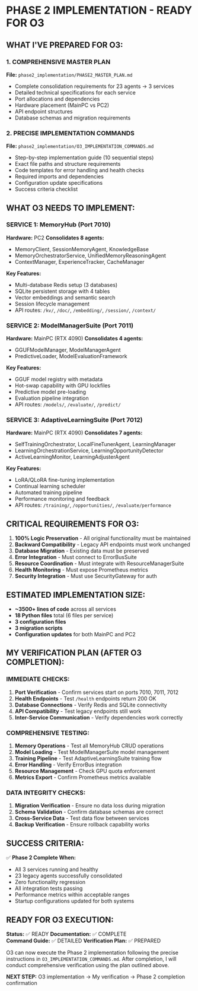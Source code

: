 # PHASE 2 IMPLEMENTATION - READY FOR O3

## WHAT I'VE PREPARED FOR O3:

### 1. COMPREHENSIVE MASTER PLAN
**File:** `phase2_implementation/PHASE2_MASTER_PLAN.md`
- Complete consolidation requirements for 23 agents → 3 services
- Detailed technical specifications for each service
- Port allocations and dependencies
- Hardware placement (MainPC vs PC2)
- API endpoint structures
- Database schemas and migration requirements

### 2. PRECISE IMPLEMENTATION COMMANDS
**File:** `phase2_implementation/O3_IMPLEMENTATION_COMMANDS.md`
- Step-by-step implementation guide (10 sequential steps)
- Exact file paths and structure requirements
- Code templates for error handling and health checks
- Required imports and dependencies
- Configuration update specifications
- Success criteria checklist

## WHAT O3 NEEDS TO IMPLEMENT:

### SERVICE 1: MemoryHub (Port 7010)
**Hardware:** PC2
**Consolidates 8 agents:**
- MemoryClient, SessionMemoryAgent, KnowledgeBase
- MemoryOrchestratorService, UnifiedMemoryReasoningAgent
- ContextManager, ExperienceTracker, CacheManager

**Key Features:**
- Multi-database Redis setup (3 databases)
- SQLite persistent storage with 4 tables
- Vector embeddings and semantic search
- Session lifecycle management
- API routes: `/kv/`, `/doc/`, `/embedding/`, `/session/`, `/context/`

### SERVICE 2: ModelManagerSuite (Port 7011)
**Hardware:** MainPC (RTX 4090)
**Consolidates 4 agents:**
- GGUFModelManager, ModelManagerAgent
- PredictiveLoader, ModelEvaluationFramework

**Key Features:**
- GGUF model registry with metadata
- Hot-swap capability with GPU lockfiles
- Predictive model pre-loading
- Evaluation pipeline integration
- API routes: `/models/`, `/evaluate/`, `/predict/`

### SERVICE 3: AdaptiveLearningSuite (Port 7012)
**Hardware:** MainPC (RTX 4090)
**Consolidates 7 agents:**
- SelfTrainingOrchestrator, LocalFineTunerAgent, LearningManager
- LearningOrchestrationService, LearningOpportunityDetector
- ActiveLearningMonitor, LearningAdjusterAgent

**Key Features:**
- LoRA/QLoRA fine-tuning implementation
- Continual learning scheduler
- Automated training pipeline
- Performance monitoring and feedback
- API routes: `/training/`, `/opportunities/`, `/evaluate/performance`

## CRITICAL REQUIREMENTS FOR O3:

1. **100% Logic Preservation** - All original functionality must be maintained
2. **Backward Compatibility** - Legacy API endpoints must work unchanged
3. **Database Migration** - Existing data must be preserved
4. **Error Integration** - Must connect to ErrorBusSuite
5. **Resource Coordination** - Must integrate with ResourceManagerSuite
6. **Health Monitoring** - Must expose Prometheus metrics
7. **Security Integration** - Must use SecurityGateway for auth

## ESTIMATED IMPLEMENTATION SIZE:
- **~3500+ lines of code** across all services
- **18 Python files** total (6 files per service)
- **3 configuration files**
- **3 migration scripts**
- **Configuration updates** for both MainPC and PC2

## MY VERIFICATION PLAN (AFTER O3 COMPLETION):

### IMMEDIATE CHECKS:
1. **Port Verification** - Confirm services start on ports 7010, 7011, 7012
2. **Health Endpoints** - Test `/health` endpoints return 200 OK
3. **Database Connections** - Verify Redis and SQLite connectivity
4. **API Compatibility** - Test legacy endpoints still work
5. **Inter-Service Communication** - Verify dependencies work correctly

### COMPREHENSIVE TESTING:
1. **Memory Operations** - Test all MemoryHub CRUD operations
2. **Model Loading** - Test ModelManagerSuite model management
3. **Training Pipeline** - Test AdaptiveLearningSuite training flow
4. **Error Handling** - Verify ErrorBus integration
5. **Resource Management** - Check GPU quota enforcement
6. **Metrics Export** - Confirm Prometheus metrics available

### DATA INTEGRITY CHECKS:
1. **Migration Verification** - Ensure no data loss during migration
2. **Schema Validation** - Confirm database schemas are correct
3. **Cross-Service Data** - Test data flow between services
4. **Backup Verification** - Ensure rollback capability works

## SUCCESS CRITERIA:

✅ **Phase 2 Complete When:**
- All 3 services running and healthy
- 23 legacy agents successfully consolidated
- Zero functionality regression
- All integration tests passing
- Performance metrics within acceptable ranges
- Startup configurations updated for both systems

## READY FOR O3 EXECUTION:

**Status:** ✅ READY
**Documentation:** ✅ COMPLETE  
**Command Guide:** ✅ DETAILED
**Verification Plan:** ✅ PREPARED

O3 can now execute the Phase 2 implementation following the precise instructions in `O3_IMPLEMENTATION_COMMANDS.md`. After completion, I will conduct comprehensive verification using the plan outlined above.

**NEXT STEP:** O3 implementation → My verification → Phase 2 completion confirmation 